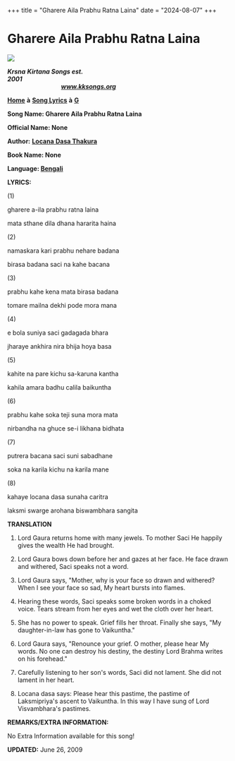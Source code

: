 +++
title = "Gharere Aila Prabhu Ratna Laina"
date = "2024-08-07"
+++

# Gharere Aila Prabhu Ratna Laina
**[![](http://kksongs.org/image_files/image002.jpg)](http://kksongs.org/)**

**_Krsna_** **_Kirtana Songs est. 2001_**                                                                                                                                                      **_www.kksongs.org_**

**[Home](http://kksongs.org/)** **à** **[Song Lyrics](http://kksongs.org/lyrics.html)** **à** **[G](http://kksongs.org/songs/song_g.html)**

**Song Name: Gharere Aila Prabhu Ratna Laina**

**Official Name: None**

**Author:** [**Locana** **Dasa Thakura**](http://kksongs.org/authors/list/locanadasa.html)

**Book Name: None**

**Language: [Bengali](http://kksongs.org/language/list/bengali.html)**

**LYRICS:**

(1)

gharere a-ila prabhu ratna laina

mata sthane dila dhana hararita haina

(2)

namaskara kari prabhu nehare badana

birasa badana saci na kahe bacana

(3)

prabhu kahe kena mata birasa badana

tomare mailna dekhi pode mora mana

(4)

e bola suniya saci gadagada bhara

jharaye ankhira nira bhija hoya basa

(5)

kahite na pare kichu sa-karuna kantha

kahila amara badhu calila baikuntha

(6)

prabhu kahe soka teji suna mora mata

nirbandha na ghuce se-i likhana bidhata

(7)

putrera bacana saci suni sabadhane

soka na karila kichu na karila mane

(8)

kahaye locana dasa sunaha caritra

laksmi swarge arohana biswambhara sangita

**TRANSLATION**

1) Lord Gaura returns home with many jewels. To mother Saci He happily gives the wealth He had brought.

2) Lord Gaura bows down before her and gazes at her face. He face drawn and withered, Saci speaks not a word.

3) Lord Gaura says, "Mother, why is your face so drawn and withered? When I see your face so sad, My heart bursts into flames.

4) Hearing these words, Saci speaks some broken words in a choked voice. Tears stream from her eyes and wet the cloth over her heart.

5) She has no power to speak. Grief fills her throat. Finally she says, "My daughter-in-law has gone to Vaikuntha."

6) Lord Gaura says, "Renounce your grief. O mother, please hear My words. No one can destroy his destiny, the destiny Lord Brahma writes on his forehead."

7) Carefully listening to her son's words, Saci did not lament. She did not lament in her heart.

8) Locana dasa says: Please hear this pastime, the pastime of Laksmipriya's ascent to Vaikuntha. In this way I have sung of Lord Visvambhara's pastimes.

**REMARKS/EXTRA INFORMATION:**

No Extra Information available for this song!

**UPDATED:** June 26, 2009